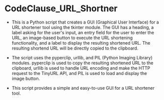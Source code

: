 # CodeClause_URL_Shortner
- This is a Python script that creates a GUI (Graphical User Interface) for a URL shortener tool using the tkinter module. The GUI has a heading, a label asking for the user's input, an entry field for the user to enter the URL, an image-based button to execute the URL shortening functionality, and a label to display the resulting shortened URL. The resulting shortend URL will be directly copied to the clipboard.

- The script uses the pyperclip, urllib, and PIL (Python Imaging Library) modules. pyperclip is used to copy the resulting shortened URL to the clipboard, urllib is used to handle URL encoding and make the HTTP request to the TinyURL API, and PIL is used to load and display the image button.

- This script provides a simple and easy-to-use GUI for a URL shortener tool. 
